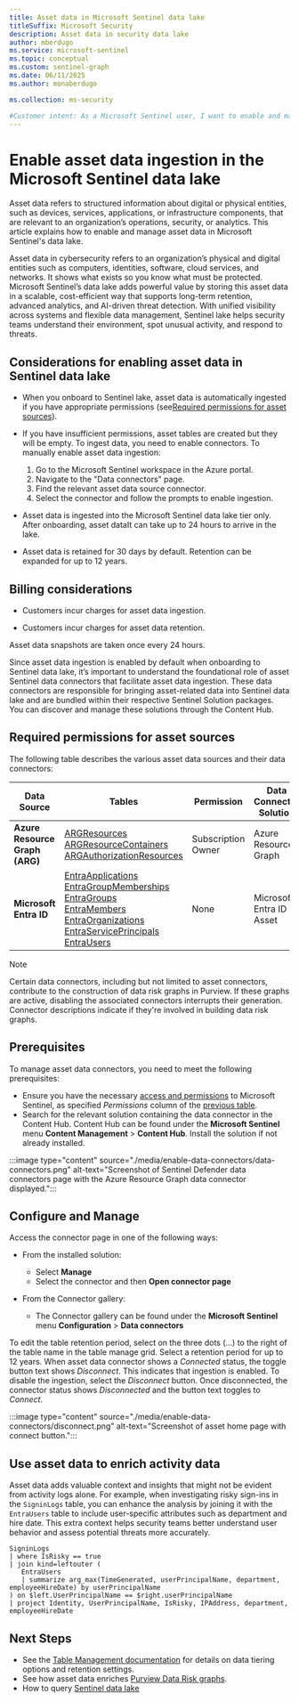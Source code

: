 ```yaml
---  
title: Asset data in Microsoft Sentinel data lake
titleSuffix: Microsoft Security  
description: Asset data in security data lake 
author: mberdugo  
ms.service: microsoft-sentinel  
ms.topic: conceptual
ms.custom: sentinel-graph
ms.date: 06/11/2025
ms.author: monaberdugo  

ms.collection: ms-security

#Customer intent: As a Microsoft Sentinel user, I want to enable and manage data connectors in the Microsoft Sentinel data lake so that I can ingest and analyze security-related data from various sources.
---
```


# Enable asset data ingestion in the Microsoft Sentinel data lake

Asset data refers to structured information about digital or physical entities, such as devices, services, applications, or infrastructure components, that are relevant to an organization’s operations, security, or analytics. This article explains how to enable and manage asset data in Microsoft Sentinel's data lake.  

Asset data in cybersecurity refers to an organization’s physical and digital entities such as computers, identities, software, cloud services, and networks. It shows what exists so you know what must be protected. Microsoft Sentinel’s data lake adds powerful value by storing this asset data in a scalable, cost-efficient way that supports long-term retention, advanced analytics, and AI-driven threat detection. With unified visibility across systems and flexible data management, Sentinel lake helps security teams understand their environment, spot unusual activity, and respond to threats.

## Considerations for enabling asset data in Sentinel data lake

* When you onboard to Sentinel lake, asset data is automatically ingested if you have appropriate permissions (see[Required permissions for asset sources](#required-permissions-for-asset-sources)).

* If you have insufficient permissions, asset tables are created but they will be empty. To ingest data, you need to enable connectors. To manually enable asset data ingestion:

  1. Go to the Microsoft Sentinel workspace in the Azure portal.
  1. Navigate to the "Data connectors" page.
  1. Find the relevant asset data source connector.
  1. Select the connector and follow the prompts to enable ingestion.

* Asset data is ingested into the Microsoft Sentinel data lake tier only. After onboarding, asset dataIt can take up to 24 hours to arrive in the lake.

* Asset data is retained for 30 days by default. Retention can be expanded for up to 12 years.

## Billing considerations

* Customers incur charges for asset data ingestion.

* Customers incur charges for asset data retention.

Asset data snapshots are taken once every 24 hours.

Since asset data ingestion is enabled by default when onboarding to Sentinel data lake, it’s important to understand the foundational role of asset Sentinel data connectors that facilitate asset data ingestion. These data connectors are responsible for bringing asset-related data into Sentinel data lake and are bundled within their respective Sentinel Solution packages. You can discover and manage these solutions through the Content Hub.

## Required permissions for asset sources

The following table describes the various asset data sources and their data connectors:

| Data Source | Tables | Permission | Data Connector Solution |
|-------------|--------|------------|------------------------|
| **Azure Resource Graph (ARG)** | [ARGResources](./asset-data-tables.md#argresources) <br> [ARGResourceContainers](./asset-data-tables.md#argresourcecontainers) <br> [ARGAuthorizationResources](./asset-data-tables.md#argauthorizationresources) | Subscription Owner | Azure Resource Graph  |
| **Microsoft Entra ID** | [EntraApplications](./asset-data-tables.md#entraapplications) <br> [EntraGroupMemberships](./asset-data-tables.md#entragroupmemberships) <br> [EntraGroups](./asset-data-tables.md#entragroups) <br> [EntraMembers](./asset-data-tables.md#entramembers) <br> [EntraOrganizations](./asset-data-tables.md#entraorganizations) <br> [EntraServicePrincipals](./asset-data-tables.md#entraserviceprincipals) <br> [EntraUsers](./asset-data-tables.md#entrausers) | None | Microsoft Entra ID Asset |

> [!NOTE]
> Certain data connectors, including but not limited to asset connectors, contribute to the construction of data risk graphs in Purview. If these graphs are active, disabling the associated connectors interrupts their generation. Connector descriptions indicate if they're involved in building data risk graphs.

## Prerequisites

To manage asset data connectors, you need to meet the following prerequisites:

* Ensure you have the necessary [access and permissions](../roles.md#roles-and-permissions-for-the-microsoft-sentinel-data-lake) to Microsoft Sentinel, as specified *Permissions* column of the [previous table](#required-permissions-for-asset-sources).
* Search for the relevant solution containing the data connector in the Content Hub. Content Hub can be found under the **Microsoft Sentinel** menu **Content Management** > **Content Hub**. Install the solution if not already installed.

:::image type="content" source="./media/enable-data-connectors/data-connectors.png" alt-text="Screenshot of Sentinel Defender data connectors page with the Azure Resource Graph data connector displayed.":::

## Configure and Manage

Access the connector page in one of the following ways:

* From the installed solution:
  * Select **Manage**
  * Select the connector and then **Open connector page**

* From the Connector gallery:
  * The Connector gallery can be found under the **Microsoft Sentinel** menu **Configuration** > **Data connectors**

To edit the table retention period, select on the three dots (…) to the right of the table name in the table manage grid. Select a retention period for up to 12 years.
When asset data connector shows a *Connected* status, the toggle button text shows *Disconnect*. This indicates that ingestion is enabled. To disable the ingestion, select the *Disconnect* button. Once disconnected, the connector status shows *Disconnected* and the button text toggles to *Connect*.

:::image type="content" source="./media/enable-data-connectors/disconnect.png" alt-text="Screenshot of asset home page with connect button.":::

## Use asset data to enrich activity data

Asset data adds valuable context and insights that might not be evident from activity logs alone.
For example, when investigating risky sign-ins in the `SigninLogs` table, you can enhance the analysis by joining it with the `EntraUsers` table to include user-specific attributes such as department and hire date. This extra context helps security teams better understand user behavior and assess potential threats more accurately.

```kql
SigninLogs
| where IsRisky == true
| join kind=leftouter (
   EntraUsers
   | summarize arg_max(TimeGenerated, userPrincipalName, department, employeeHireDate) by userPrincipalName
) on $left.UserPrincipalName == $right.userPrincipalName
| project Identity, UserPrincipalName, IsRisky, IPAddress, department, employeeHireDate
```

## Next Steps

* See the [Table Management documentation](./asset-data-tables.md) for details on data tiering options and retention settings.
* See how asset data enriches [Purview Data Risk graphs](/graph/security-datasecurityandgovernance-overview).
* How to query [Sentinel data lake](../datalake/sentinel-lake-overview.md#flexible-querying-with-kusto-query-language)
